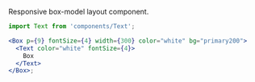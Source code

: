 Responsive box-model layout component.

```jsx harmony
import Text from 'components/Text';

<Box p={9} fontSize={4} width={300} color="white" bg="primary200">
  <Text color="white" fontSize={4}>
    Box
  </Text>
</Box>;
```
